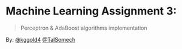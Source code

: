 # Machine Learning Assignment 3:

> Perceptron & AdaBoost algorithms implementation

By:
[@kggold4](https://www.github.com/kggold4)
[@TalSomech](https://www.github.com/TalSomech)
